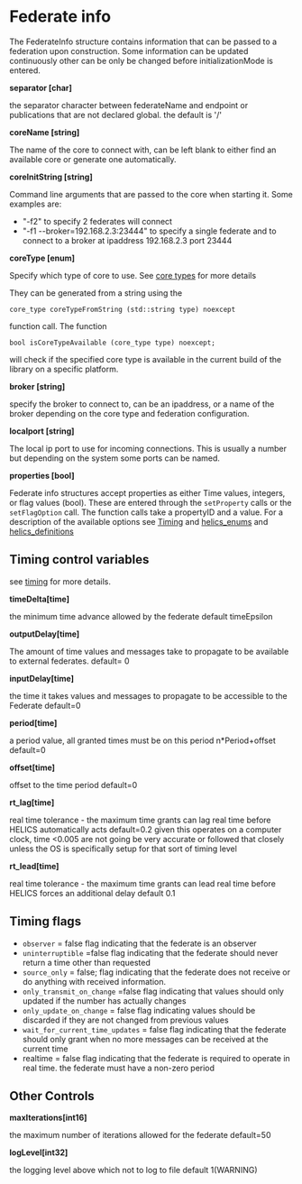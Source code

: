# Federate info

The FederateInfo structure contains information that can be passed to a federation upon construction. Some information can be updated continuously other can be only be changed before initializationMode is entered.

**separator [char]**

the separator character between federateName and endpoint or publications that are not declared global.  the default is '/'

**coreName  [string]**

The name of the core to connect with,  can be left blank to either find an available core or generate one automatically.

**coreInitString [string]**

Command line arguments that are passed to the core when starting it.  Some examples are:

  - "-f2" to specify 2 federates will connect
  - "-f1 --broker=192.168.2.3:23444"  to specify a single federate and to connect to a broker at ipaddress 192.168.2.3 port 23444

**coreType [enum]**

Specify which type of core to use. See [core types](./CoreTypes) for more details

They can be generated from a string using the

```
core_type coreTypeFromString (std::string type) noexcept
```

function call.  The function

```
bool isCoreTypeAvailable (core_type type) noexcept;
```

will check if the specified core type is available in the current build of the library on a specific platform.

**broker [string]**

specify the broker to connect to,  can be an ipaddress, or a name of the broker depending on the core type and federation configuration.

**localport [string]**

The local ip port to use for incoming connections.  This is usually a number but depending on the system some ports can be named.

**properties [bool]**

Federate info structures accept properties  as either Time values, integers, or flag values (bool).  These are entered through the `setProperty` calls or the `setFlagOption` call.
The function calls take a propertyID and a value.
For a description of the available options see [Timing](./Timing) and  [helics_enums](../doxygen/helics__enums_8h.html) and [helics_definitions](../doxygen/helics__definitions_8hpp.html)

## Timing control variables

see [timing](./Timing.html) for more details.

**timeDelta[time]**

the minimum time advance allowed by the federate
default timeEpsilon

**outputDelay[time]**

The amount of time values and messages take to propagate to be
available to external federates.
default= 0

**inputDelay[time]**

the time it takes values and messages to propagate to be accessible to the Federate
default=0

**period[time]**

a period value,  all granted times must be on this period n*Period+offset
default=0

**offset[time]**

offset to the time period
default=0

**rt_lag[time]**

real time tolerance - the maximum time grants can lag real time before HELICS automatically acts
default=0.2 given this operates on a computer clock, time <0.005 are not going be very accurate or followed that closely unless the OS is specifically setup for that sort of timing level

**rt_lead[time]**

real time tolerance - the maximum time grants can lead real time before HELICS forces an additional delay
default 0.1

## Timing flags

 - `observer` = false
 flag indicating that the federate is an observer
 - `uninterruptible` =false
flag indicating that the federate should never return a time other than requested
 - `source_only` = false;
flag indicating that the federate does not receive or do anything with received information.
 - `only_transmit_on_change` =false
flag indicating that values should only updated if the number has actually changes
 - `only_update_on_change` = false
flag indicating values should be discarded if they are not changed from previous values
 - `wait_for_current_time_updates` = false
flag indicating that the federate should only grant when no more messages can be received at the current time
 - realtime = false
flag indicating that the federate is required to operate in real time.  the federate must have a non-zero period

## Other Controls

**maxIterations[int16]**

the maximum number of iterations allowed for the federate
default=50

**logLevel[int32]**

the logging level above which not to log to file default 1(WARNING)
